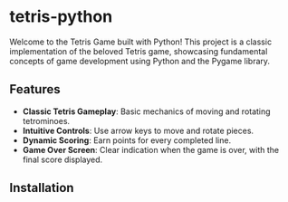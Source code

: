 # tetris-python
Welcome to the Tetris Game built with Python! This project is a classic implementation of the beloved Tetris game, showcasing fundamental concepts of game development using Python and the Pygame library.

## Features

- **Classic Tetris Gameplay**: Basic mechanics of moving and rotating tetrominoes.
- **Intuitive Controls**: Use arrow keys to move and rotate pieces.
- **Dynamic Scoring**: Earn points for every completed line.
- **Game Over Screen**: Clear indication when the game is over, with the final score displayed.

## Installation
